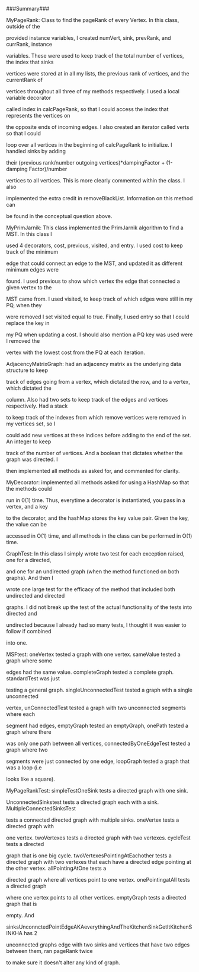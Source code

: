 ###Summary###



MyPageRank: Class to find the pageRank of every Vertex.  In this class, outside of the 

provided instance variables, I created  numVert, sink, prevRank, and currRank, instance 

variables. These were used to keep track of the total number of vertices, the index that sinks

 vertices were stored at in all my lists, the previous rank of vertices, and the currentRank of 

vertices throughout all three of my methods respectively.  I used a local variable decorator 

called index in calcPageRank, so that I could access the index that represents the vertices on 

the opposite ends of incoming edges.  I also created an iterator called verts so that I could 

loop over all vertices in the beginning of calcPageRank to initialize.  I handled sinks by adding 

their (previous rank/number outgoing vertices)*dampingFactor + (1-damping Factor)/number 

vertices to all vertices. This is more clearly commented within the class. I also

implemented  the extra credit in removeBlackList.  Information on this method can 

be found in the conceptual question above.



MyPrimJarnik: This class implemented the PrimJarnik algorithm to find a MST.  In this class I 

used 4 decorators, cost, previous, visited, and entry.  I used cost to keep track of the minimum 

edge that could connect an edge to the MST, and updated it as different minimum edges were 

found.  I used previous to show which vertex the edge that connected a given vertex to the 

MST came from.  I used visited, to keep track of which edges were still in my PQ, when they 

were removed I set visited equal to true.  Finally, I used entry so that I could replace the key in 

my PQ when updating a cost.  I should also mention a PQ key was used were I removed the 

vertex with the lowest cost from the PQ at each iteration. 



AdjacencyMatrixGraph: had an adjacency matrix as the underlying data structure to keep 

track of edges going from a vertex, which dictated the row, and to a vertex, which dictated the 

column.  Also had two sets to keep track of the edges and vertices respectively.  Had a stack 

to keep track of the indexes from which remove vertices were removed in my vertices set, so I 

could add new vertices at these indices before adding to the end of the set. An integer to keep 

track of the number of vertices. And a boolean that dictates whether the graph was directed. I 

then implemented all methods as asked for, and commented for clarity.



MyDecorator: implemented all methods asked for using a HashMap so that the methods could 

run in 0(1) time.  Thus, everytime a decorator is instantiated, you pass in a vertex, and a key 

to the decorator, and the hashMap stores the key value pair.  Given the key, the value can be 

accessed in O(1) time, and all methods in the class can be performed in O(1) time.



GraphTest: In this class I simply wrote two test for each exception raised, one for a directed, 

and one for an undirected graph (when the method functioned on both graphs).  And then I 

wrote one large test for the efficacy of the method that included both undirected and directed 

graphs.  I did not break up the test of the actual functionality of the tests into directed and 

undirected because I already had so many tests, I thought it was easier to follow if combined 

into one.


MSFtest: oneVertex tested a graph with one vertex.  sameValue tested a graph where some 

edges had the same value.  completeGraph tested a complete graph. standardTest was just 

testing a general graph.  singleUnconnectedTest tested a graph with a single unconnected 

vertex, unConnectedTest tested a graph with two unconnected segments where each 

segment had edges, emptyGraph tested an emptyGraph, onePath tested a graph where there 

was only one path between all vertices, connectedByOneEdgeTest tested a graph where two 

segments were just connected by one edge, loopGraph tested a graph that was a loop (i.e 

looks like a square).



MyPageRankTest: simpleTestOneSink tests a directed graph with one sink.  

UnconnectedSinkstest tests a directed graph each with a sink.  MultipleConnectedSinksTest 

tests a connected directed graph with multiple sinks. oneVertex tests a directed graph with 

one vertex. twoVertexes tests a directed graph with two vertexes. cycleTest tests a directed 

graph that is one big cycle. twoVertexesPointingAtEachother tests a directed graph with two 
vertexes that each have a directed edge pointing at the other vertex.  allPointingAtOne tests a 

directed graph where all vertices point to one vertex.  onePointingatAll tests a directed graph 

where one vertex points to all other vertices.  emptyGraph tests a directed graph that is 

empty. And 

sinksUnconnctedPointEdgeAKAeverythingAndTheKitchenSinkGetItKitchenSINKHA has 2 

unconnected graphs edge with two sinks and vertices that have two edges between them, ran pageRank twice

to make sure it doesn't alter any kind of graph.


